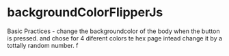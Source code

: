 # backgroundColorFlipperJs

Basic Practices - change the backgroundcolor of the body when the button is pressed. and chose for 4 diferent colors
te hex page intead change it by a tottally random number.
f
